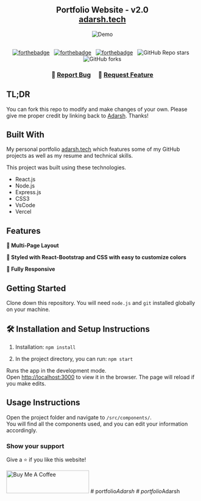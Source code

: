 <h2 align="center">
  Portfolio Website - v2.0<br/>
  <a href="https://adarsh.tech" target="_blank">adarsh.tech</a>
</h2>
<div align="center">
  <img alt="Demo" src="./Images/readme-img1.png" />
</div>

<br/>

<center>

[![forthebadge](https://forthebadge.com/images/badges/built-with-love.svg)](https://forthebadge.com) &nbsp;
[![forthebadge](https://forthebadge.com/images/badges/made-with-javascript.svg)](https://forthebadge.com) &nbsp;
[![forthebadge](https://forthebadge.com/images/badges/open-source.svg)](https://forthebadge.com) &nbsp;
![GitHub Repo stars](https://img.shields.io/github/stars/adsrivastav/Portfolio?color=red&logo=github&style=for-the-badge) &nbsp;
![GitHub forks](https://img.shields.io/github/forks/adsrivastav/Portfolio?color=red&logo=github&style=for-the-badge)

</center>

<h3 align="center">
    🔹
    <a href="https://github.com/adsrivastav/Portfolio/issues">Report Bug</a> &nbsp; &nbsp;
    🔹
    <a href="https://github.com/adsrivastav/Portfolio/issues">Request Feature</a>
</h3>

## TL;DR

You can fork this repo to modify and make changes of your own. Please give me proper credit by linking back to [Adarsh](https://github.com/adsrivastav/Portfolio). Thanks!

## Built With

My personal portfolio <a href="https://adarsh.tech" target="_blank">adarsh.tech</a> which features some of my GitHub projects as well as my resume and technical skills.<br/>

This project was built using these technologies.

- React.js
- Node.js
- Express.js
- CSS3
- VsCode
- Vercel

## Features

**📖 Multi-Page Layout**

**🎨 Styled with React-Bootstrap and CSS with easy to customize colors**

**📱 Fully Responsive**

## Getting Started

Clone down this repository. You will need `node.js` and `git` installed globally on your machine.

## 🛠 Installation and Setup Instructions

1. Installation: `npm install`

2. In the project directory, you can run: `npm start`

Runs the app in the development mode.\
Open [http://localhost:3000](http://localhost:3000) to view it in the browser.
The page will reload if you make edits.

## Usage Instructions

Open the project folder and navigate to `/src/components/`. <br/>
You will find all the components used, and you can edit your information accordingly.

### Show your support

Give a ⭐ if you like this website!

<a href="https://www.buymeacoffee.com/adsrivastav" target="_blank"><img src="https://cdn.buymeacoffee.com/buttons/v2/default-violet.png" alt="Buy Me A Coffee" height= "60px" width= "217px" ></a>
#   p o r t f o l i o _ A d a r s h  
 #   p o r t f o l i o _ A d a r s h  
 